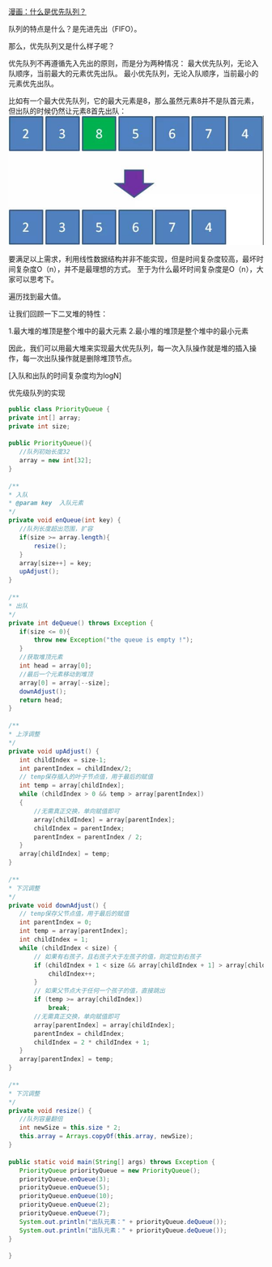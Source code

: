 # 
[漫画：什么是优先队列？](https://mp.weixin.qq.com/s/4hXBw7sZ-NKs_asOQxS7gA)

队列的特点是什么？是先进先出（FIFO）。

那么，优先队列又是什么样子呢？

优先队列不再遵循先入先出的原则，而是分为两种情况：
最大优先队列，无论入队顺序，当前最大的元素优先出队。
最小优先队列，无论入队顺序，当前最小的元素优先出队。

比如有一个最大优先队列，它的最大元素是8，那么虽然元素8并不是队首元素，但出队的时候仍然让元素8首先出队：
![](../../pic/优先级队列.jpg)

要满足以上需求，利用线性数据结构并非不能实现，但是时间复杂度较高，最坏时间复杂度O（n），并不是最理想的方式。
至于为什么最坏时间复杂度是O（n），大家可以思考下。

遍历找到最大值。


让我们回顾一下二叉堆的特性：

1.最大堆的堆顶是整个堆中的最大元素
2.最小堆的堆顶是整个堆中的最小元素

因此，我们可以用最大堆来实现最大优先队列，每一次入队操作就是堆的插入操作，每一次出队操作就是删除堆顶节点。

[入队和出队的时间复杂度均为logN]

优先级队列的实现

```java
public class PriorityQueue {
private int[] array;
private int size;

public PriorityQueue(){
   //队列初始长度32
   array = new int[32];
}

/**
* 入队
* @param key  入队元素
*/
private void enQueue(int key) {
   //队列长度超出范围，扩容
   if(size >= array.length){
       resize();
   }
   array[size++] = key;
   upAdjust();
}

/**
* 出队
*/
private int deQueue() throws Exception {
   if(size <= 0){
       throw new Exception("the queue is empty !");
   }
   //获取堆顶元素
   int head = array[0];
   //最后一个元素移动到堆顶
   array[0] = array[--size];
   downAdjust();
   return head;
}

/**
* 上浮调整
*/
private void upAdjust() {
   int childIndex = size-1;
   int parentIndex = childIndex/2;
   // temp保存插入的叶子节点值，用于最后的赋值
   int temp = array[childIndex];
   while (childIndex > 0 && temp > array[parentIndex])
   {
       //无需真正交换，单向赋值即可
       array[childIndex] = array[parentIndex];
       childIndex = parentIndex;
       parentIndex = parentIndex / 2;
   }
   array[childIndex] = temp;
}

/**
* 下沉调整
*/
private void downAdjust() {
   // temp保存父节点值，用于最后的赋值
   int parentIndex = 0;
   int temp = array[parentIndex];
   int childIndex = 1;
   while (childIndex < size) {
       // 如果有右孩子，且右孩子大于左孩子的值，则定位到右孩子
       if (childIndex + 1 < size && array[childIndex + 1] > array[childIndex]) {
           childIndex++;
       }
       // 如果父节点大于任何一个孩子的值，直接跳出
       if (temp >= array[childIndex])
           break;
       //无需真正交换，单向赋值即可
       array[parentIndex] = array[childIndex];
       parentIndex = childIndex;
       childIndex = 2 * childIndex + 1;
   }
   array[parentIndex] = temp;
}

/**
* 下沉调整
*/
private void resize() {
   //队列容量翻倍
   int newSize = this.size * 2;
   this.array = Arrays.copyOf(this.array, newSize);
}

public static void main(String[] args) throws Exception {
   PriorityQueue priorityQueue = new PriorityQueue();
   priorityQueue.enQueue(3);
   priorityQueue.enQueue(5);
   priorityQueue.enQueue(10);
   priorityQueue.enQueue(2);
   priorityQueue.enQueue(7);
   System.out.println("出队元素：" + priorityQueue.deQueue());
   System.out.println("出队元素：" + priorityQueue.deQueue());
}

}

```

